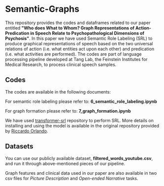 # Semantic-Graphs

This repository provides the codes and dataframes related to our paper entitled **"Who does What to Whom? Graph Representations of Action-Predication in Speech Relate to Psychopathological Dimensions of Psychosis"**. 
In this paper we have used Semantic Role Labeling (SRL) to produce graphical representations of speech based on the two universal relations of action (i.e. what entities act upon each other) and predication (i.e. what activities are performed). 
The codes are part of language processing pipeline developed at Tang Lab, the Feinstein Institutes for Medical Research, to process clinical speech samples.

## Codes

The codes are available in the following documents:

For semantic role labeling please refer to: **6_semantic_role_labeling.ipynb**

For graph formation please refer to: **7_graph_formation.ipynb**

We have used [transformer-srl](https://github.com/Riccorl/transformer-srl/) repository to perform SRL. More details on installing and using the model is available in the original repository provided by [Riccardo Orlando](https://github.com/Riccorl).

## Datasets

You can use our publicly available dataset, **filtered_words_youtube.csv**, and run it through above-mentioned pieces of our pipeline.

Graph features and clinical data used in our paper are also available in two csv files for *Picture Description* and *Open-ended Narrative* tasks.
